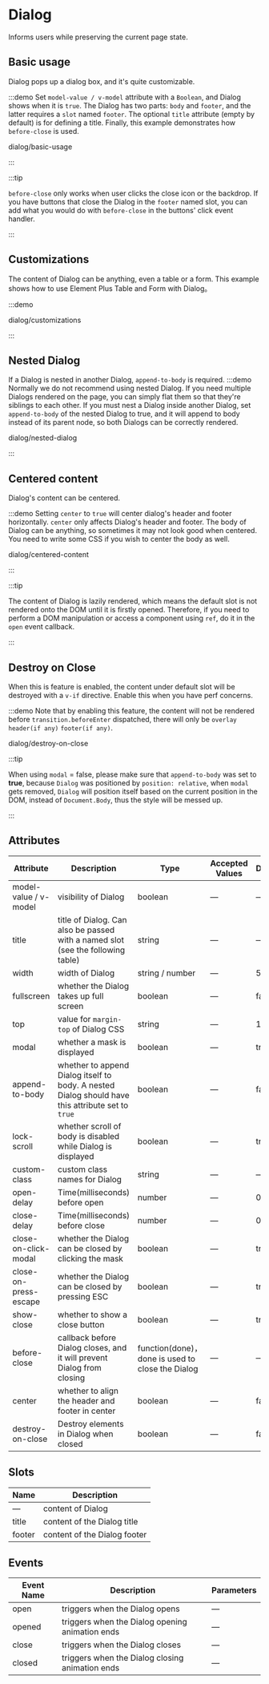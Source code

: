 # Dialog

Informs users while preserving the current page state.

<style lang="scss" scoped>
.example-showcase {
  .dialog-footer button:first-child {
    margin-right: 10px;
  }
  .full-image {
    width: 100%;
  }
  .el-dialog__wrapper {
    margin: 0;
  }
  .el-select {
    width: 300px;
  }
  .el-input {
    width: 300px;
  }
  .el-button--text {
    margin-right: 15px;
  }
}
</style>

## Basic usage

Dialog pops up a dialog box, and it's quite customizable.

:::demo Set `model-value / v-model` attribute with a `Boolean`, and Dialog shows when it is `true`. The Dialog has two parts: `body` and `footer`, and the latter requires a `slot` named `footer`. The optional `title` attribute (empty by default) is for defining a title. Finally, this example demonstrates how `before-close` is used.

dialog/basic-usage

:::

:::tip

`before-close` only works when user clicks the close icon or the backdrop. If you have buttons that close the Dialog in the `footer` named slot, you can add what you would do with `before-close` in the buttons' click event handler.

:::

## Customizations

The content of Dialog can be anything, even a table or a form. This example shows how to use Element Plus Table and Form with Dialog。

:::demo

dialog/customizations

:::

## Nested Dialog

If a Dialog is nested in another Dialog, `append-to-body` is required.
:::demo Normally we do not recommend using nested Dialog. If you need multiple Dialogs rendered on the page, you can simply flat them so that they're siblings to each other. If you must nest a Dialog inside another Dialog, set `append-to-body` of the nested Dialog to true, and it will append to body instead of its parent node, so both Dialogs can be correctly rendered.

dialog/nested-dialog

:::

## Centered content

Dialog's content can be centered.

:::demo Setting `center` to `true` will center dialog's header and footer horizontally. `center` only affects Dialog's header and footer. The body of Dialog can be anything, so sometimes it may not look good when centered. You need to write some CSS if you wish to center the body as well.

dialog/centered-content

:::

:::tip

The content of Dialog is lazily rendered, which means the default slot is not rendered onto the DOM until it is firstly opened. Therefore, if you need to perform a DOM manipulation or access a component using `ref`, do it in the `open` event callback.

:::

## Destroy on Close

When this is feature is enabled, the content under default slot will be destroyed with a `v-if` directive. Enable this when you have perf concerns.

:::demo Note that by enabling this feature, the content will not be rendered before `transition.beforeEnter` dispatched, there will only be `overlay` `header(if any)` `footer(if any)`.

dialog/destroy-on-close

:::tip

When using `modal` = false, please make sure that `append-to-body` was set to **true**, because `Dialog` was positioned by `position: relative`, when `modal` gets removed, `Dialog` will position itself based on the current position in the DOM, instead of `Document.Body`, thus the style will be messed up.

:::

## Attributes

| Attribute             | Description                                                                                       | Type                                             | Accepted Values | Default |
| --------------------- | ------------------------------------------------------------------------------------------------- | ------------------------------------------------ | --------------- | ------- |
| model-value / v-model | visibility of Dialog                                                                              | boolean                                          | —               | —       |
| title                 | title of Dialog. Can also be passed with a named slot (see the following table)                   | string                                           | —               | —       |
| width                 | width of Dialog                                                                                   | string / number                                  | —               | 50%     |
| fullscreen            | whether the Dialog takes up full screen                                                           | boolean                                          | —               | false   |
| top                   | value for `margin-top` of Dialog CSS                                                              | string                                           | —               | 15vh    |
| modal                 | whether a mask is displayed                                                                       | boolean                                          | —               | true    |
| append-to-body        | whether to append Dialog itself to body. A nested Dialog should have this attribute set to `true` | boolean                                          | —               | false   |
| lock-scroll           | whether scroll of body is disabled while Dialog is displayed                                      | boolean                                          | —               | true    |
| custom-class          | custom class names for Dialog                                                                     | string                                           | —               | —       |
| open-delay            | Time(milliseconds) before open                                                                    | number                                           | —               | 0       |
| close-delay           | Time(milliseconds) before close                                                                   | number                                           | —               | 0       |
| close-on-click-modal  | whether the Dialog can be closed by clicking the mask                                             | boolean                                          | —               | true    |
| close-on-press-escape | whether the Dialog can be closed by pressing ESC                                                  | boolean                                          | —               | true    |
| show-close            | whether to show a close button                                                                    | boolean                                          | —               | true    |
| before-close          | callback before Dialog closes, and it will prevent Dialog from closing                            | function(done)，done is used to close the Dialog | —               | —       |
| center                | whether to align the header and footer in center                                                  | boolean                                          | —               | false   |
| destroy-on-close      | Destroy elements in Dialog when closed                                                            | boolean                                          | —               | false   |

## Slots

| Name   | Description                  |
| ------ | ---------------------------- |
| —      | content of Dialog            |
| title  | content of the Dialog title  |
| footer | content of the Dialog footer |

## Events

| Event Name | Description                                     | Parameters |
| ---------- | ----------------------------------------------- | ---------- |
| open       | triggers when the Dialog opens                  | —          |
| opened     | triggers when the Dialog opening animation ends | —          |
| close      | triggers when the Dialog closes                 | —          |
| closed     | triggers when the Dialog closing animation ends | —          |
